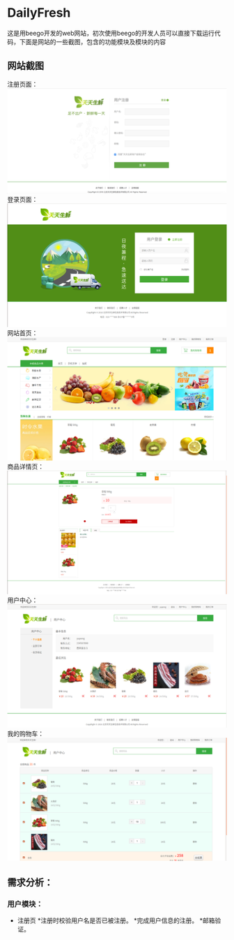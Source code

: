 # DailyFresh
  这是用beego开发的web网站，初次使用beego的开发人员可以直接下载运行代码，下面是网站的一些截图，包含的功能模块及模块的内容
  ## 网站截图
  注册页面：
  ![image](https://github.com/LiuYuPeng1101/DailyFresh/blob/dev/image--show/%E6%B3%A8%E5%86%8C.jpg)
  登录页面：
  ![image](https://github.com/LiuYuPeng1101/DailyFresh/blob/dev/image--show/%E7%99%BB%E5%BD%95.jpg)
  网站首页：
  ![image](https://github.com/LiuYuPeng1101/DailyFresh/blob/dev/image--show/%E9%A6%96%E9%A1%B5.jpg)
  商品详情页：
  ![image](https://github.com/LiuYuPeng1101/DailyFresh/blob/dev/image--show/%E5%95%86%E5%93%81%E8%AF%A6%E6%83%85%E9%A1%B5.jpg)
  用户中心：
  ![image](https://github.com/LiuYuPeng1101/DailyFresh/blob/dev/image--show/%E7%94%A8%E6%88%B7%E4%B8%AD%E5%BF%83.jpg)
  我的购物车：
  ![image](https://github.com/LiuYuPeng1101/DailyFresh/blob/dev/image--show/%E6%88%91%E7%9A%84%E8%B4%AD%E7%89%A9%E8%BD%A6.jpg)
  ## 需求分析：
  ### 用户模块：
  * 注册页
    *注册时校验用户名是否已被注册。
    *完成用户信息的注册。
    *邮箱验证。

